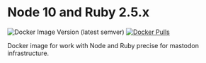 # Node 10 and Ruby 2.5.x
![Docker Image Version (latest semver)](https://img.shields.io/docker/v/killua99/node-ruby?sort=semver) [![Docker Pulls](https://img.shields.io/docker/pulls/killua99/node-ruby.svg)](https://hub.docker.com/r/killua99/node-ruby)

Docker image for work with Node and Ruby precise for mastodon infrastructure.
